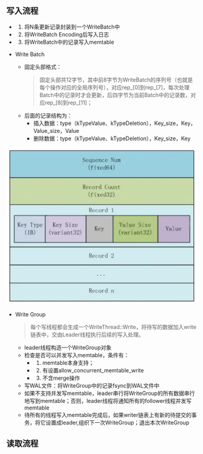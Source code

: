 ## 写入流程
  - 1. 将N条更新记录封装到一个WriteBatch中
  - 2. 将WriteBatch Encoding后写入日志
  - 3. 将WriteBatch中的记录写入memtable

- Write Batch   
  - 固定头部格式：  
    > 固定头部共12字节，其中前8字节为WriteBatch的序列号（也就是每个操作对应的全局序列号），对应rep_[0]到rep_[7]，每次处理Batch中的记录时才会更新，后四字节为当前Batch中的记录数，对应rep_[8]到rep_[11]；  
  - 后面的记录结构为：
    - 插入数据：type（kTypeValue、kTypeDeletion），Key_size，Key，Value_size，Value
    - 删除数据：type（kTypeValue、kTypeDeletion），Key_size，Key
<img src="images/write-batch.png" width="760px" />

- Write Group
  > 每个写线程都会生成一个WriteThread::Write，将待写的数据加入write链表中，交由Leader线程执行后续的写入处理。  
  - leader线程构造一个WriteGroup对象
  - 检查是否可以并发写入memtable，条件有：
    - 1. memtable本身支持；
    - 2. 有设置allow_concurrent_memtable_write
    - 3. 不含merge操作 
   - 写WAL文件：将WriteGroup中的记录fsync到WAL文件中
   - 如果不支持并发写memtable，leader串行将WriteGroup的所有数据串行地写到memtable；否则，leader线程将通知所有的follower线程并发写memtable
  - 待所有的线程写入memtable完成后，如果writer链表上有新的待提交的事务，将它设置成leader,组织下一次WriteGroup；退出本次WriteGroup

## 读取流程

